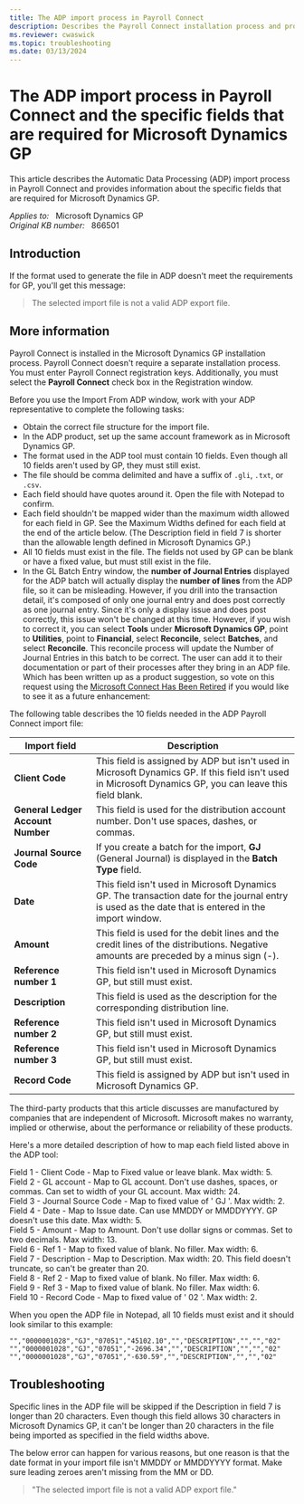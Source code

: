 ```yaml
---
title: The ADP import process in Payroll Connect
description: Describes the Payroll Connect installation process and provides information about specific fields that are required for Microsoft Dynamics GP.
ms.reviewer: cwaswick
ms.topic: troubleshooting
ms.date: 03/13/2024
---
```

# The ADP import process in Payroll Connect and the specific fields that are required for Microsoft Dynamics GP

This article describes the Automatic Data Processing (ADP) import process in Payroll Connect and provides information about the specific fields that are required for Microsoft Dynamics GP.

_Applies to:_ &nbsp; Microsoft Dynamics GP  
_Original KB number:_ &nbsp; 866501

## Introduction

If the format used to generate the file in ADP doesn't meet the requirements for GP, you'll get this message:

> The selected import file is not a valid ADP export file.

## More information

Payroll Connect is installed in the Microsoft Dynamics GP installation process. Payroll Connect doesn't require a separate installation process. You must enter Payroll Connect registration keys. Additionally, you must select the **Payroll Connect** check box in the Registration window.

Before you use the Import From ADP window, work with your ADP representative to complete the following tasks:

- Obtain the correct file structure for the import file.
- In the ADP product, set up the same account framework as in Microsoft Dynamics GP.
- The format used in the ADP tool must contain 10 fields. Even though all 10 fields aren't used by GP, they must still exist.
- The file should be comma delimited and have a suffix of `.gli`, `.txt`, or `.csv`.
- Each field should have quotes around it. Open the file with Notepad to confirm.
- Each field shouldn't be mapped wider than the maximum width allowed for each field in GP. See the Maximum Widths defined for each field at the end of the article below. (The Description field in field 7 is shorter than the allowable length defined in Microsoft Dynamics GP.)
- All 10 fields must exist in the file. The fields not used by GP can be blank or have a fixed value, but must still exist in the file.
- In the GL Batch Entry window, the **number of Journal Entries** displayed for the ADP batch will actually display the **number of lines** from the ADP file, so it can be misleading. However, if you drill into the transaction detail, it's composed of only one journal entry and does post correctly as one journal entry. Since it's only a display issue and does post correctly, this issue won't be changed at this time. However, if you wish to correct it, you can select **Tools** under **Microsoft Dynamics GP**, point to **Utilities**, point to **Financial**, select **Reconcile**, select **Batches**, and select **Reconcile**. This reconcile process will update the Number of Journal Entries in this batch to be correct. The user can add it to their documentation or part of their processes after they bring in an ADP file. Which has been written up as a product suggestion, so vote on this request using the [Microsoft Connect Has Been Retired](/collaborate/connect-redirect) if you would like to see it as a future enhancement:

The following table describes the 10 fields needed in the ADP Payroll Connect import file:

| Import field| Description |
|---|---|
| **Client Code**|This field is assigned by ADP but isn't used in Microsoft Dynamics GP. If this field isn't used in Microsoft Dynamics GP, you can leave this field blank. |
| **General Ledger Account Number**|This field is used for the distribution account number. Don't use spaces, dashes, or commas.|
| **Journal Source Code**|If you create a batch for the import, **GJ** (General Journal) is displayed in the **Batch Type** field.|
| **Date**|This field isn't used in Microsoft Dynamics GP. The transaction date for the journal entry is used as the date that is entered in the import window.|
| **Amount**|This field is used for the debit lines and the credit lines of the distributions. Negative amounts are preceded by a minus sign (-).|
| **Reference number 1**|This field isn't used in Microsoft Dynamics GP, but still must exist. |
| **Description**|This field is used as the description for the corresponding distribution line. |
| **Reference number 2**|This field isn't used in Microsoft Dynamics GP, but still must exist.|
| **Reference number 3**|This field isn't used in Microsoft Dynamics GP, but still must exist.|
| **Record Code**|This field is assigned by ADP but isn't used in Microsoft Dynamics GP.|
  
The third-party products that this article discusses are manufactured by companies that are independent of Microsoft. Microsoft makes no warranty, implied or otherwise, about the performance or reliability of these products.

Here's a more detailed description of how to map each field listed above in the ADP tool:

Field 1 - Client Code - Map to Fixed value or leave blank.  Max width: 5.  
Field 2 - GL account - Map to GL account. Don't use dashes, spaces, or commas. Can set to width of your GL account. Max width: 24.  
Field 3 - Journal Source Code - Map to fixed value of ' GJ '. Max width: 2.  
Field 4 - Date - Map to Issue date. Can use MMDDY or MMDDYYYY. GP doesn't use this date. Max width: 5.  
Field 5 - Amount - Map to Amount. Don't use dollar signs or commas. Set to two decimals. Max width: 13.  
Field 6 - Ref 1 - Map to fixed value of blank. No filler. Max width: 6.  
Field 7 - Description - Map to Description. Max width: 20. This field doesn't truncate, so can't be greater than 20.  
Field 8 - Ref 2  - Map to fixed value of blank. No filler. Max width: 6.  
Field 9 - Ref 3 - Map to fixed value of blank. No filler. Max width: 6.  
Field 10 - Record Code - Map to fixed value of ' 02 '. Max width: 2.

When you open the ADP file in Notepad, all 10 fields must exist and it should look similar to this example:

```console
"","0000001028","GJ","07051","45102.10","","DESCRIPTION","","","02"
"","0000001028","GJ","07051","-2696.34","","DESCRIPTION","","","02"
"","0000001028","GJ","07051","-630.59","","DESCRIPTION","","","02"
```

## Troubleshooting

Specific lines in the ADP file will be skipped if the Description  in field 7 is longer than 20 characters. Even though this field allows 30 characters in Microsoft Dynamics GP, it can't be longer than 20 characters in the file being imported as specified in the field widths above.

The below error can happen for various reasons, but one reason is that the date format in your import file isn't MMDDY or MMDDYYYY format. Make sure leading zeroes aren't missing from the MM or DD.

> "The selected import file is not a valid ADP export file."
